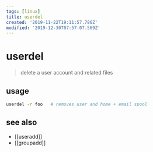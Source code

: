 ```yaml
---
tags: [linux]
title: userdel
created: '2019-11-22T19:11:57.786Z'
modified: '2019-12-30T07:57:07.569Z'
---
```


# userdel

> delete a user account and related files

## usage

```sh
userdel -r foo   # removes user and home + email spool
```

## see also

- [[useradd]]
- [[groupadd]]
